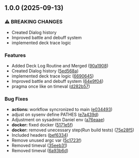 ## 1.0.0 (2025-09-13)

### ⚠ BREAKING CHANGES

* Created Dialog history
* Improved battle and debuff system
* implemented deck trace logic

### Features

* Added Deck Log Routine and Merged ([90a1908](https://github.com/danielscoffee/CCG/commit/90a1908d05ca9f4d2555525d60289b6de6126a9e))
* Created Dialog history ([5ed568a](https://github.com/danielscoffee/CCG/commit/5ed568ad11cde0db07e6689e0687d6254538f8e4))
* implemented deck trace logic ([6690645](https://github.com/danielscoffee/CCG/commit/66906454c6d0d93ad4aee1cb6a7b8f0101cff190))
* Improved battle and debuff system ([64e9f04](https://github.com/danielscoffee/CCG/commit/64e9f040bf16dd818403b1987953e1e8ed6a36e9))
* pragma once like on timeval ([d282b57](https://github.com/danielscoffee/CCG/commit/d282b5790dba7fcef8e28934bb82f50e419f07fc))

### Bug Fixes

* **actions:** workflow syncronized to main ([e034493](https://github.com/danielscoffee/CCG/commit/e0344938bfd0bd4824320eac78253f534b482176))
* adjust on sysenv define PATHES ([e7a439d](https://github.com/danielscoffee/CCG/commit/e7a439d1464c7d2f375be8d8915f11efc9297e78))
* Adjustment on sysadmin Daniel env ([a76eaae](https://github.com/danielscoffee/CCG/commit/a76eaae9e5124b859e7d01bda5a273b145d61733))
* **docker:** fixed docker ([5171e5f](https://github.com/danielscoffee/CCG/commit/5171e5f83e9543858a9812d1e3343c574cbe43a6))
* **docker:** removed unecessary step(Run build tests) ([75e28f5](https://github.com/danielscoffee/CCG/commit/75e28f541f1b32bf8b6d4fcc306b344fee57be85))
* Included headers ([bef6334](https://github.com/danielscoffee/CCG/commit/bef6334ed22183a8505896ea1c4b53df9f652a59))
* Remove unused argc var ([5c1723f](https://github.com/danielscoffee/CCG/commit/5c1723ff046d930d4531ff84576403b630eac209))
* Removed timeval ([35eeb31](https://github.com/danielscoffee/CCG/commit/35eeb31ab8c81a8feb6d52b77181a137f2c3f55d))
* Removed timeval ([6a93b6d](https://github.com/danielscoffee/CCG/commit/6a93b6de8f65f305a9bc7ca9be7eaad639d18caf))
